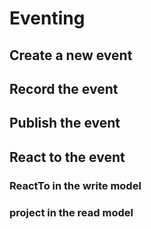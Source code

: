 # Eventing

## Create a new event

## Record the event

## Publish the event

## React to the event

### ReactTo in the write model

### project in the read model
